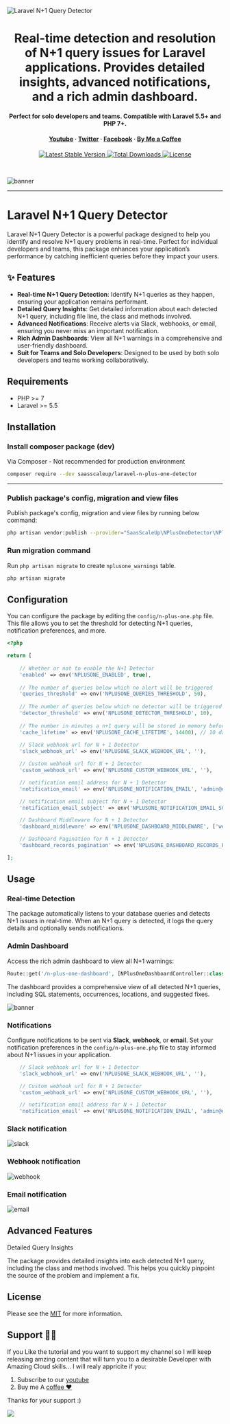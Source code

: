 ![Laravel N+1 Query Detector](https://github.com/saasscaleup/laravel-n-plus-one-detector/blob/master/nplusone-saasscaleup.png?raw=true)

<h1 align="center">Real-time detection and resolution of N+1 query issues for Laravel applications. Provides detailed insights, advanced notifications, and a rich admin dashboard. </h1>
<h4 align="center">Perfect for solo developers and teams. Compatible with Laravel 5.5+ and PHP 7+.</h4>

<h4 align="center">
  <a href="https://youtube.com/@ScaleUpSaaS">Youtube</a>
  <span> · </span>
  <a href="https://twitter.com/ScaleUpSaaS">Twitter</a>
  <span> · </span>
  <a href="https://facebook.com/ScaleUpSaaS">Facebook</a>
  <span> · </span>
  <a href="https://buymeacoffee.com/scaleupsaas">By Me a Coffee</a>
</h4>

<p align="center">
   <a href="https://packagist.org/packages/saasscaleup/laravel-n-plus-one-detector">
      <img src="https://poser.pugx.org/saasscaleup/laravel-n-plus-one-detector/v/stable.png" alt="Latest Stable Version">
  </a>

  <a href="https://packagist.org/packages/saasscaleup/laravel-n-plus-one-detector">
      <img src="https://poser.pugx.org/saasscaleup/laravel-n-plus-one-detector/downloads.png" alt="Total Downloads">
  </a>

  <a href="https://packagist.org/packages/saasscaleup/laravel-n-plus-one-detector">
    <img src="https://poser.pugx.org/saasscaleup/laravel-n-plus-one-detector/license.png" alt="License">
  </a>
</p>

<br>

![banner](https://github.com/saasscaleup/laravel-n-plus-one-detector/blob/master/dashboard.png?raw=true)
<br>
<hr></hr>

# Laravel N+1 Query Detector

Laravel N+1 Query Detector is a powerful package designed to help you identify and resolve N+1 query problems in real-time. Perfect for individual developers and teams, this package enhances your application’s performance by catching inefficient queries before they impact your users.


## ✨ Features

- **Real-time N+1 Query Detection**: Identify N+1 queries as they happen, ensuring your application remains performant.
- **Detailed Query Insights**: Get detailed information about each detected N+1 query, including file line, the class and methods involved.
- **Advanced Notifications**: Receive alerts via Slack, webhooks, or email, ensuring you never miss an important notification.
- **Rich Admin Dashboards**: View all N+1 warnings in a comprehensive and user-friendly dashboard.
- **Suit for Teams and Solo Developers**: Designed to be used by both solo developers and teams working collaboratively.


## Requirements

 - PHP >= 7
 - Laravel >= 5.5

## Installation

### Install composer package (dev)

Via Composer - Not recommended for production environment

``` bash
composer require --dev saasscaleup/laravel-n-plus-one-detector
```

---

### Publish package's config, migration and view files

Publish package's config, migration and view files by running below command:

```bash
php artisan vendor:publish --provider="SaasScaleUp\NPlusOneDetector\NPlusOneDetectorServiceProvider"
```

### Run migration command

Run `php artisan migrate` to create `nplusone_warnings` table.

```bash
php artisan migrate
```


## Configuration

You can configure the package by editing the `config/n-plus-one.php` file. This file allows you to set the threshold for detecting N+1 queries, notification preferences, and more.

```php
<?php

return [
    
    // Whether or not to enable the N+1 Detector
    'enabled' => env('NPLUSONE_ENABLED', true),
    
    // The number of queries below which no alert will be triggered
    'queries_threshold' => env('NPLUSONE_QUERIES_THRESHOLD', 50),
    
    // The number of queries below which no detector will be triggered
    'detector_threshold' => env('NPLUSONE_DETECTOR_THRESHOLD', 10),
    
    // The number in minutes a n+1 query will be stored in memory before being discarded. So it won't repeat itself
    'cache_lifetime' => env('NPLUSONE_CACHE_LIFETIME', 14400), // 10 days
      
    // Slack webhook url for N + 1 Detector
    'slack_webhook_url' => env('NPLUSONE_SLACK_WEBHOOK_URL', ''),

    // Custom webhook url for N + 1 Detector
    'custom_webhook_url' => env('NPLUSONE_CUSTOM_WEBHOOK_URL', ''),

    // notification email address for N + 1 Detector
    'notification_email' => env('NPLUSONE_NOTIFICATION_EMAIL', 'admin@example.com'), // also possible: 'admin@example.com,admin2@example.com'

    // notification email subject for N + 1 Detector
    'notification_email_subject' => env('NPLUSONE_NOTIFICATION_EMAIL_SUBJECT', 'N+1 Detector Notification'),

    // Dashboard Middleware for N + 1 Detector
    'dashboard_middleware' => env('NPLUSONE_DASHBOARD_MIDDLEWARE', ['web', 'auth']),

    // Dashboard Pagination for N + 1 Detector
    'dashboard_records_pagination' => env('NPLUSONE_DASHBOARD_RECORDS_PAGINATION', 10),

];
```

## Usage

### Real-time Detection

The package automatically listens to your database queries and detects N+1 issues in real-time. When an N+1 query is detected, it logs the query details and optionally sends notifications.

### Admin Dashboard

Access the rich admin dashboard to view all N+1 warnings:

```php
Route::get('/n-plus-one-dashboard', [NPlusOneDashboardController::class, 'index'])->name('n-plus-one.dashboard');
```

The dashboard provides a comprehensive view of all detected N+1 queries, including SQL statements, occurrences, locations, and suggested fixes.

![banner](https://github.com/saasscaleup/laravel-n-plus-one-detector/blob/master/dashboard.png?raw=true)


### Notifications

Configure notifications to be sent via **Slack**, **webhook**, or **email**. Set your notification preferences in the `config/n-plus-one.php` file to stay informed about N+1 issues in your application.

```php
    // Slack webhook url for N + 1 Detector
    'slack_webhook_url' => env('NPLUSONE_SLACK_WEBHOOK_URL', ''),

    // Custom webhook url for N + 1 Detector
    'custom_webhook_url' => env('NPLUSONE_CUSTOM_WEBHOOK_URL', ''),

    // notification email address for N + 1 Detector
    'notification_email' => env('NPLUSONE_NOTIFICATION_EMAIL', 'admin@example.com'), // also possible: 'admin@example.com,admin2@example.com'
```

### Slack notification
![slack](https://github.com/saasscaleup/laravel-n-plus-one-detector/blob/master/slack1-notification.png?raw=true)
### Webhook notification
![webhook](https://github.com/saasscaleup/laravel-n-plus-one-detector/blob/master/webhook-notification.png?raw=true)
### Email notification
![email](https://github.com/saasscaleup/laravel-n-plus-one-detector/blob/master/email-notification.png?raw=true)


## Advanced Features

Detailed Query Insights

The package provides detailed insights into each detected N+1 query, including the class and methods involved. This helps you quickly pinpoint the source of the problem and implement a fix.

## License

Please see the [MIT](license.md) for more information.


## Support 🙏😃
  
 If you Like the tutorial and you want to support my channel so I will keep releasing amzing content that will turn you to a desirable Developer with Amazing Cloud skills... I will realy appricite if you:
 
 1. Subscribe to our [youtube](http://www.youtube.com/@ScaleUpSaaS?sub_confirmation=1)
 2. Buy me A [coffee ❤️](https://www.buymeacoffee.com/scaleupsaas)

Thanks for your support :)

<a href="https://www.buymeacoffee.com/scaleupsaas"><img src="https://img.buymeacoffee.com/button-api/?text=Buy me a coffee&emoji=&slug=scaleupsaas&button_colour=FFDD00&font_colour=000000&font_family=Cookie&outline_colour=000000&coffee_colour=ffffff" /></a>


